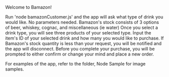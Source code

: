Welcome to Bamazon!

Run 'node bamazonCustomer.js' and the app will ask what type of drink you would like. No parameters needed.
Bamazon's stock consists of 3 options of beer, whiskey, cognac, and miscellaneous (ie water)
Once you select a drink type, you will see three products of your selected type. 
Input the item's ID of your selected drink and how many you would like to purchase.
If Bamazon's stock quantity is less than your request, you will be notified and the app will disconnect.
Before you complete your purchase, you will be prompted to either confirm or change your mind and place a new order.

For examples of the app, refer to the folder, Node Sample for image samples.